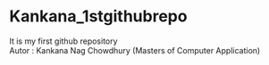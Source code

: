 # Kankana_1stgithubrepo
It is my first github repository
<br>
Autor : Kankana Nag Chowdhury (Masters of Computer Application)